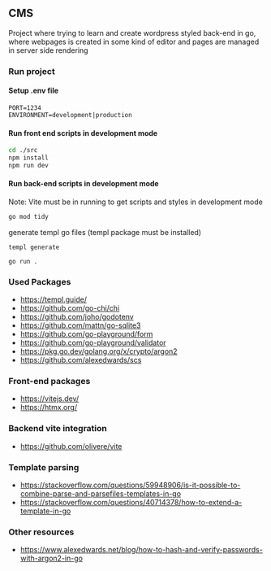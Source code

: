 ## CMS
Project where trying to learn and create wordpress styled back-end in go, where
webpages is created in some kind of editor and pages are managed in
server side rendering

### Run project 

#### Setup .env file
```
PORT=1234
ENVIRONMENT=development|production
```
#### Run front end scripts in development mode
```bash
cd ./src 
npm install
npm run dev
```

#### Run back-end scripts in development mode
Note: Vite must be in running to get scripts and styles in development
mode

```bash
go mod tidy
```
generate templ go files (templ package must be installed)
```
templ generate
```
```
go run .
```


### Used Packages
- https://templ.guide/
- https://github.com/go-chi/chi 
- https://github.com/joho/godotenv
- https://github.com/mattn/go-sqlite3
- https://github.com/go-playground/form 
- https://github.com/go-playground/validator 
- https://pkg.go.dev/golang.org/x/crypto/argon2
- https://github.com/alexedwards/scs

### Front-end packages 
- https://vitejs.dev/
- https://htmx.org/

### Backend vite integration
- https://github.com/olivere/vite

### Template parsing
- https://stackoverflow.com/questions/59948906/is-it-possible-to-combine-parse-and-parsefiles-templates-in-go
- https://stackoverflow.com/questions/40714378/how-to-extend-a-template-in-go

### Other resources
- https://www.alexedwards.net/blog/how-to-hash-and-verify-passwords-with-argon2-in-go
